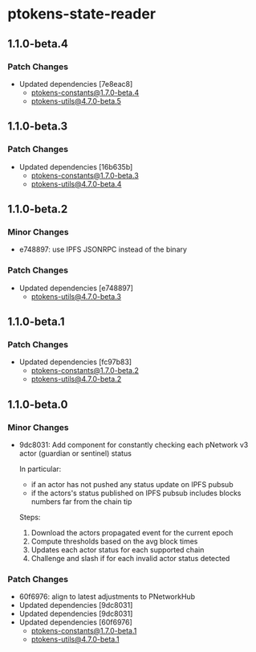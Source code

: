 # ptokens-state-reader

## 1.1.0-beta.4

### Patch Changes

- Updated dependencies [7e8eac8]
  - ptokens-constants@1.7.0-beta.4
  - ptokens-utils@4.7.0-beta.5

## 1.1.0-beta.3

### Patch Changes

- Updated dependencies [16b635b]
  - ptokens-constants@1.7.0-beta.3
  - ptokens-utils@4.7.0-beta.4

## 1.1.0-beta.2

### Minor Changes

- e748897: use IPFS JSONRPC instead of the binary

### Patch Changes

- Updated dependencies [e748897]
  - ptokens-utils@4.7.0-beta.3

## 1.1.0-beta.1

### Patch Changes

- Updated dependencies [fc97b83]
  - ptokens-constants@1.7.0-beta.2
  - ptokens-utils@4.7.0-beta.2

## 1.1.0-beta.0

### Minor Changes

- 9dc8031: Add component for constantly checking each pNetwork v3 actor (guardian or sentinel) status

  In particular:

  - if an actor has not pushed any status update on IPFS pubsub
  - if the actors's status published on IPFS pubsub includes blocks
    numbers far from the chain tip

  Steps:

  1.  Download the actors propagated event for the current
      epoch
  2.  Compute thresholds based on the avg block times
  3.  Updates each actor status for each supported chain
  4.  Challenge and slash if for each invalid actor status
      detected

### Patch Changes

- 60f6976: align to latest adjustments to PNetworkHub
- Updated dependencies [9dc8031]
- Updated dependencies [9dc8031]
- Updated dependencies [60f6976]
  - ptokens-constants@1.7.0-beta.1
  - ptokens-utils@4.7.0-beta.1
